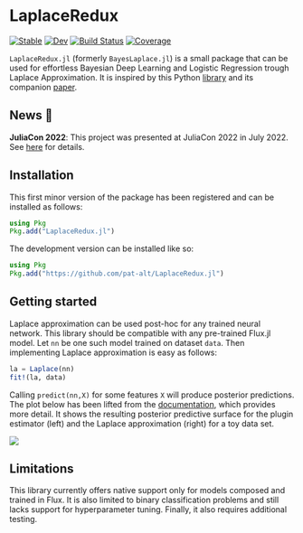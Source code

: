 
# LaplaceRedux

[![Stable](https://img.shields.io/badge/docs-stable-blue.svg)](https://pat-alt.github.io/LaplaceRedux.jl/stable) [![Dev](https://img.shields.io/badge/docs-dev-blue.svg)](https://pat-alt.github.io/LaplaceRedux.jl/dev) [![Build Status](https://github.com/pat-alt/LaplaceRedux.jl/actions/workflows/CI.yml/badge.svg?branch=main)](https://github.com/pat-alt/LaplaceRedux.jl/actions/workflows/CI.yml?query=branch%3Amain) [![Coverage](https://codecov.io/gh/pat-alt/LaplaceRedux.jl/branch/main/graph/badge.svg)](https://codecov.io/gh/pat-alt/LaplaceRedux.jl)

`LaplaceRedux.jl` (formerly `BayesLaplace.jl`) is a small package that can be used for effortless Bayesian Deep Learning and Logistic Regression trough Laplace Approximation. It is inspired by this Python [library](https://aleximmer.github.io/Laplace/index.html#setup) and its companion [paper](https://arxiv.org/abs/2106.14806).

## News 📣

**JuliaCon 2022**: This project was presented at JuliaCon 2022 in July 2022. See [here](https://pretalx.com/juliacon-2022/talk/Z7MXFS/) for details.

## Installation

This first minor version of the package has been registered and can be installed as follows:

``` julia
using Pkg
Pkg.add("LaplaceRedux.jl")
```

The development version can be installed like so:

``` julia
using Pkg
Pkg.add("https://github.com/pat-alt/LaplaceRedux.jl")
```

## Getting started

Laplace approximation can be used post-hoc for any trained neural network. This library should be compatible with any pre-trained Flux.jl model. Let `nn` be one such model trained on dataset `data`. Then implementing Laplace approximation is easy as follows:

``` julia
la = Laplace(nn)
fit!(la, data)
```

Calling `predict(nn,X)` for some features `X` will produce posterior predictions. The plot below has been lifted from the [documentation](https://www.paltmeyer.com/LaplaceRedux.jl/dev/), which provides more detail. It shows the resulting posterior predictive surface for the plugin estimator (left) and the Laplace approximation (right) for a toy data set.

![](https://raw.githubusercontent.com/pat-alt/LaplaceRedux.jl/main/docs/src/tutorials/www/posterior_predictive_mlp.png)

## Limitations

This library currently offers native support only for models composed and trained in Flux. It is also limited to binary classification problems and still lacks support for hyperparameter tuning. Finally, it also requires additional testing.
